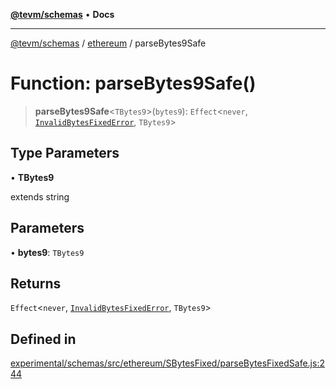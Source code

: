 [**@tevm/schemas**](../../README.md) • **Docs**

***

[@tevm/schemas](../../modules.md) / [ethereum](../README.md) / parseBytes9Safe

# Function: parseBytes9Safe()

> **parseBytes9Safe**\<`TBytes9`\>(`bytes9`): `Effect`\<`never`, [`InvalidBytesFixedError`](../classes/InvalidBytesFixedError.md), `TBytes9`\>

## Type Parameters

• **TBytes9**

extends string

## Parameters

• **bytes9**: `TBytes9`

## Returns

`Effect`\<`never`, [`InvalidBytesFixedError`](../classes/InvalidBytesFixedError.md), `TBytes9`\>

## Defined in

[experimental/schemas/src/ethereum/SBytesFixed/parseBytesFixedSafe.js:244](https://github.com/evmts/tevm-monorepo/blob/main/experimental/schemas/src/ethereum/SBytesFixed/parseBytesFixedSafe.js#L244)
